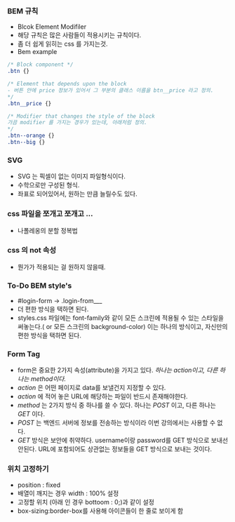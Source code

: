### BEM 규칙
- Blcok Element Modifiler 
- 해당 규칙은 많은 사람들이 적용시키는 규칙이다.
- 좀 더 쉽게 읽히는 css 를 가지는것.
- Bem example 
```css
/* Block component */
.btn {}

/* Element that depends upon the block
- 버튼 안에 price 정보가 있어서 그 부분의 클래스 이름을 btn__price 라고 정의.
*/
.btn__price {}

/* Modifier that changes the style of the block 
가끔 modifier 를 가지는 경우가 있는데, 아래처럼 정의.
*/
.btn--orange {}
.btn--big {}
```

### SVG
- SVG 는 픽셀이 없는 이미지 파일형식이다.
- 수학으로만 구성된 형식.
- 좌표로 되어있어서, 원하는 만큼 늘릴수도 있다.

### css 파일을 쪼개고 쪼개고 ... 
- 나폴레옹의 분할 정복법 


### css 의 not 속성
- 뭔가가 적용되는 걸 원하지 않을때.

### To-Do BEM style's

- #login-form -> .login-from___ 
- 더 편한 방식을 택하면 된다.
- styles.css 파일에는 font-family와 같이 모든 스크린에 적용될 수 있는 스타일을 써놓는다.( or 모든 스크린의 background-color) 이는 하나의 방식이고, 자신만의 편한 방식을 택하면 된다.

### Form Tag
- form은 중요한 2가지 속성(attribute)을 가지고 있다. *하나는 action이고, 다른 하나는 method이다.*
- *action* 은 어떤 페이지로 data를 보낼건지 지정할 수 있다.
- *action* 에 적어 놓은 URL에 해당하는 파일이 반드시 존재해야한다.
- *method* 는 2가지 방식 중 하나를 쓸 수 있다. 하나는 *POST* 이고, 다른 하나는 *GET* 이다.
- *POST* 는 백엔드 서버에 정보를 전송하는 방식이라 이번 강의에서는 사용할 수 없다.
- *GET* 방식은 보안에 취약하다. username이랑 password를 GET 방식으로 보내선 안된다. URL에 포함되어도 상관없는 정보들을 GET 방식으로 보내는 것이다.


### 위치 고정하기
- position : fixed
- 배열이 깨지는 경우 width : 100% 설정
- 고정할 위치 (아래 인 경우 bottoom : 0;)과 같이 설정
- box-sizing:border-box를 사용해 아이콘들이 한 줄로 보이게 함
